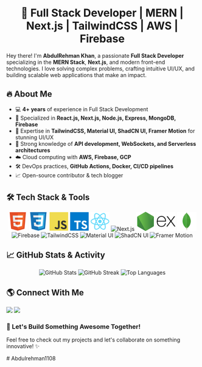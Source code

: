 <!DOCTYPE html>
<html lang="en">
<head>
    <meta charset="UTF-8">
    <meta name="viewport" content="width=device-width, initial-scale=1.0">
    
</head>
<body>

<h1 style="text-align:center;">🚀 Full Stack Developer | MERN | Next.js | TailwindCSS | AWS | Firebase</h1>

<p>Hey there! I'm <strong>AbdulRehman Khan</strong>, a passionate <strong>Full Stack Developer</strong> specializing in the <strong>MERN Stack</strong>, <strong>Next.js</strong>, and modern front-end technologies. I love solving complex problems, crafting intuitive UI/UX, and building scalable web applications that make an impact.</p>

<h2>🔥 About Me</h2>
<ul>
    <li>💻 <strong>4+ years</strong> of experience in Full Stack Development</li>
    <li>🚀 Specialized in <strong>React.js, Next.js, Node.js, Express, MongoDB, Firebase</strong></li>
    <li>🎨 Expertise in <strong>TailwindCSS, Material UI, ShadCN UI, Framer Motion</strong> for stunning UI/UX</li>
    <li>🔗 Strong knowledge of <strong>API development, WebSockets, and Serverless architectures</strong></li>
    <li>☁️ Cloud computing with <strong>AWS, Firebase, GCP</strong></li>
    <li>🛠 DevOps practices, <strong>GitHub Actions, Docker, CI/CD pipelines</strong></li>
    <li>📈 Open-source contributor & tech blogger</li>
</ul>

<h2>🛠️ Tech Stack & Tools</h2>
<div class="tech-icons" align="center">
    <img src="https://raw.githubusercontent.com/devicons/devicon/master/icons/html5/html5-original.svg" width="50" height="50" alt="HTML5"/>
    <img src="https://raw.githubusercontent.com/devicons/devicon/master/icons/css3/css3-original.svg" width="50" height="50" alt="CSS3"/>
    <img src="https://raw.githubusercontent.com/devicons/devicon/master/icons/javascript/javascript-original.svg" width="50" height="50" alt="JavaScript"/>
    <img src="https://raw.githubusercontent.com/devicons/devicon/master/icons/typescript/typescript-original.svg" width="50" height="50" alt="TypeScript"/>
    <img src="https://raw.githubusercontent.com/devicons/devicon/master/icons/react/react-original.svg" width="50" height="50" alt="React.js"/>
    <img src="https://cdn.worldvectorlogo.com/logos/nextjs-2.svg" width="50" height="50" alt="Next.js"/>
    <img src="https://raw.githubusercontent.com/devicons/devicon/master/icons/nodejs/nodejs-original.svg" width="50" height="50" alt="Node.js"/>
    <img src="https://raw.githubusercontent.com/devicons/devicon/master/icons/express/express-original.svg" width="50" height="50" alt="Express.js"/>
    <img src="https://raw.githubusercontent.com/devicons/devicon/master/icons/mongodb/mongodb-original.svg" width="50" height="50" alt="MongoDB"/>
    <img src="https://www.vectorlogo.zone/logos/firebase/firebase-icon.svg" width="50" height="50" alt="Firebase"/>
    <img src="https://cdn.worldvectorlogo.com/logos/tailwindcss.svg" width="50" height="50" alt="TailwindCSS"/>
    <img src="https://cdn.worldvectorlogo.com/logos/material-ui-1.svg" width="50" height="50" alt="Material UI"/>
    <img src="https://ui.shadcn.com/shadcn.svg" width="50" height="50" alt="ShadCN UI"/>
    <img src="https://www.vectorlogo.zone/logos/framer/framer-icon.svg" width="50" height="50" alt="Framer Motion"/>
</div>

<h2>📈 GitHub Stats & Activity</h2>
<div class="stats" align="center">
    <img src="https://github-readme-stats.vercel.app/api?username=AbdulRehman1108&show_icons=true&theme=radical&custom_title=My%20GitHub%20Stats" alt="GitHub Stats" />
    <img src="https://github-readme-streak-stats.herokuapp.com/?user=AbdulRehman1108&theme=radical" alt="GitHub Streak" />
    <img src="https://github-readme-stats.vercel.app/api/top-langs/?username=AbdulRehman1108&layout=compact&theme=radical&langs_count=10&custom_title=Most%20Used%20Languages" alt="Top Languages" />
</div>

<h2>🌎 Connect With Me</h2>
<p>
    <a href="https://linkedin.com/in/abdulrehman1108" target="_blank"><img src="https://img.shields.io/badge/LinkedIn-blue?style=flat&logo=linkedin"/></a>
    <a href="mailto:abdulrehman1108@example.com" target="_blank"><img src="https://img.shields.io/badge/Email-red?style=flat&logo=gmail"/></a>
</p>

<h3>🚀 Let's Build Something Awesome Together!</h3>
<p>Feel free to check out my projects and let's collaborate on something innovative! ✨</p>

</body>
</html>

#   A b d u l r e h m a n 1 1 0 8 
 
 